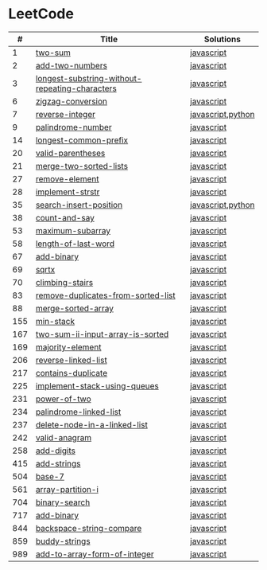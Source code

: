 # LeetCode

 | # | Title  | Solutions | 
 |---|---|---| 
| 1 | [two-sum](https://leetcode.com/problems/two-sum)  | [javascript](https://github.com/polunzh/leetcode/blob/master/javascript/1-two-sum.js) |
| 2 | [add-two-numbers](https://leetcode.com/problems/add-two-numbers)  | [javascript](https://github.com/polunzh/leetcode/blob/master/javascript/2-add-two-numbers.js) |
| 3 | [longest-substring-without-repeating-characters](https://leetcode.com/problems/longest-substring-without-repeating-characters)  | [javascript](https://github.com/polunzh/leetcode/blob/master/javascript/3-longest-substring-without-repeating-characters.js) |
| 6 | [zigzag-conversion](https://leetcode.com/problems/zigzag-conversion)  | [javascript](https://github.com/polunzh/leetcode/blob/master/javascript/6-zigzag-conversion.js) |
| 7 | [reverse-integer](https://leetcode.com/problems/reverse-integer)  | [javascript](https://github.com/polunzh/leetcode/blob/master/javascript/7-reverse-integer.js),[python](https://github.com/polunzh/leetcode/blob/master/python/7-reverse-integer.py) |
| 9 | [palindrome-number](https://leetcode.com/problems/palindrome-number)  | [javascript](https://github.com/polunzh/leetcode/blob/master/javascript/9-palindrome-number.js) |
| 14 | [longest-common-prefix](https://leetcode.com/problems/longest-common-prefix)  | [javascript](https://github.com/polunzh/leetcode/blob/master/javascript/14-longest-common-prefix.js) |
| 20 | [valid-parentheses](https://leetcode.com/problems/valid-parentheses)  | [javascript](https://github.com/polunzh/leetcode/blob/master/javascript/20-valid-parentheses.js) |
| 21 | [merge-two-sorted-lists](https://leetcode.com/problems/merge-two-sorted-lists)  | [javascript](https://github.com/polunzh/leetcode/blob/master/javascript/21-merge-two-sorted-lists.js) |
| 27 | [remove-element](https://leetcode.com/problems/remove-element)  | [javascript](https://github.com/polunzh/leetcode/blob/master/javascript/27-remove-element.js) |
| 28 | [implement-strstr](https://leetcode.com/problems/implement-strstr)  | [javascript](https://github.com/polunzh/leetcode/blob/master/javascript/28-implement-strstr.js) |
| 35 | [search-insert-position](https://leetcode.com/problems/search-insert-position)  | [javascript](https://github.com/polunzh/leetcode/blob/master/javascript/35-search-insert-position.js),[python](https://github.com/polunzh/leetcode/blob/master/python/35-search-insert-position.py) |
| 38 | [count-and-say](https://leetcode.com/problems/count-and-say)  | [javascript](https://github.com/polunzh/leetcode/blob/master/javascript/38-count-and-say.js) |
| 53 | [maximum-subarray](https://leetcode.com/problems/maximum-subarray)  | [javascript](https://github.com/polunzh/leetcode/blob/master/javascript/53-maximum-subarray.js) |
| 58 | [length-of-last-word](https://leetcode.com/problems/length-of-last-word)  | [javascript](https://github.com/polunzh/leetcode/blob/master/javascript/58-length-of-last-word.js) |
| 67 | [add-binary](https://leetcode.com/problems/add-binary)  | [javascript](https://github.com/polunzh/leetcode/blob/master/javascript/67-add-binary.js) |
| 69 | [sqrtx](https://leetcode.com/problems/sqrtx)  | [javascript](https://github.com/polunzh/leetcode/blob/master/javascript/69-sqrtx.js) |
| 70 | [climbing-stairs](https://leetcode.com/problems/climbing-stairs)  | [javascript](https://github.com/polunzh/leetcode/blob/master/javascript/70-climbing-stairs.js) |
| 83 | [remove-duplicates-from-sorted-list](https://leetcode.com/problems/remove-duplicates-from-sorted-list)  | [javascript](https://github.com/polunzh/leetcode/blob/master/javascript/83-remove-duplicates-from-sorted-list.js) |
| 88 | [merge-sorted-array](https://leetcode.com/problems/merge-sorted-array)  | [javascript](https://github.com/polunzh/leetcode/blob/master/javascript/88-merge-sorted-array.js) |
| 155 | [min-stack](https://leetcode.com/problems/min-stack)  | [javascript](https://github.com/polunzh/leetcode/blob/master/javascript/155-min-stack.js) |
| 167 | [two-sum-ii-input-array-is-sorted](https://leetcode.com/problems/two-sum-ii-input-array-is-sorted)  | [javascript](https://github.com/polunzh/leetcode/blob/master/javascript/167-two-sum-ii-input-array-is-sorted.js) |
| 169 | [majority-element](https://leetcode.com/problems/majority-element)  | [javascript](https://github.com/polunzh/leetcode/blob/master/javascript/169-majority-element.js) |
| 206 | [reverse-linked-list](https://leetcode.com/problems/reverse-linked-list)  | [javascript](https://github.com/polunzh/leetcode/blob/master/javascript/206-reverse-linked-list.js) |
| 217 | [contains-duplicate](https://leetcode.com/problems/contains-duplicate)  | [javascript](https://github.com/polunzh/leetcode/blob/master/javascript/217-contains-duplicate.js) |
| 225 | [implement-stack-using-queues](https://leetcode.com/problems/implement-stack-using-queues)  | [javascript](https://github.com/polunzh/leetcode/blob/master/javascript/225-implement-stack-using-queues.js) |
| 231 | [power-of-two](https://leetcode.com/problems/power-of-two)  | [javascript](https://github.com/polunzh/leetcode/blob/master/javascript/231-power-of-two.js) |
| 234 | [palindrome-linked-list](https://leetcode.com/problems/palindrome-linked-list)  | [javascript](https://github.com/polunzh/leetcode/blob/master/javascript/234-palindrome-linked-list.js) |
| 237 | [delete-node-in-a-linked-list](https://leetcode.com/problems/delete-node-in-a-linked-list)  | [javascript](https://github.com/polunzh/leetcode/blob/master/javascript/237-delete-node-in-a-linked-list.js) |
| 242 | [valid-anagram](https://leetcode.com/problems/valid-anagram)  | [javascript](https://github.com/polunzh/leetcode/blob/master/javascript/242-valid-anagram.js) |
| 258 | [add-digits](https://leetcode.com/problems/add-digits)  | [javascript](https://github.com/polunzh/leetcode/blob/master/javascript/258-add-digits.js) |
| 415 | [add-strings](https://leetcode.com/problems/add-strings)  | [javascript](https://github.com/polunzh/leetcode/blob/master/javascript/415-add-strings.js) |
| 504 | [base-7](https://leetcode.com/problems/base-7)  | [javascript](https://github.com/polunzh/leetcode/blob/master/javascript/504-base-7.js) |
| 561 | [array-partition-i](https://leetcode.com/problems/array-partition-i)  | [javascript](https://github.com/polunzh/leetcode/blob/master/javascript/561-array-partition-i.js) |
| 704 | [binary-search](https://leetcode.com/problems/binary-search)  | [javascript](https://github.com/polunzh/leetcode/blob/master/javascript/704-binary-search.js) |
| 717 | [add-binary](https://leetcode.com/problems/add-binary)  | [javascript](https://github.com/polunzh/leetcode/blob/master/javascript/717-add-binary.js) |
| 844 | [backspace-string-compare](https://leetcode.com/problems/backspace-string-compare)  | [javascript](https://github.com/polunzh/leetcode/blob/master/javascript/844-backspace-string-compare.js) |
| 859 | [buddy-strings](https://leetcode.com/problems/buddy-strings)  | [javascript](https://github.com/polunzh/leetcode/blob/master/javascript/859-buddy-strings.js) |
| 989 | [add-to-array-form-of-integer](https://leetcode.com/problems/add-to-array-form-of-integer)  | [javascript](https://github.com/polunzh/leetcode/blob/master/javascript/989-add-to-array-form-of-integer.js) |